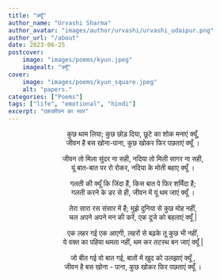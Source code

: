 ```yaml
---
title: "क्यूँ"
author_name: "Urvashi Sharma"
author_avatar: "images/author/urvashi/urvashi_udaipur.png"
author_url: "/about"
date: 2023-06-25
postcover:
    image: "images/poems/kyun.jpeg"
    imagealt: "क्यूँ"
cover:
    image: "images/poems/kyun_square.jpeg"
    alt: "papers."
categories: ["Poems"]
tags: ["life", "emotional", "hindi"]
excerpt: "एकाकीपन का स्वर"
---
```

<center>

कुछ थाम लिया; कुछ छोड़ दिया, छूटे का शोक मनाएं क्यूँ,<br>
जीवन है बस खोना-पाना, कुछ खोकर फिर पछताएं क्यूँ  ।

जीवन तो मिला सुंदर ना सही, नदिया तो मिली सागर ना सही,<br>
यूं बात-बात पर रो रोकर, नदिया के मोती बहाए क्यूँ  ।

गलती की क्यूँ  कि जिंदा हैं, किस बात पे फिर शर्मिंदा है;<br>
गलती करने के डर से ही, जीवन में यूं थम जाएं क्यूँ  ।

तेरा सारा रस संसार में है; मुझे दुनिया से कुछ मोह नहीं,<br> 
चल अपने अपने मन की करें, एक दूजे को बहलाएं क्यूँ  |

एक लहर गई एक आएगी, लहरों से बढ़के तू कुछ भी नहीं,<br> 
ये वक्त का पहिया थमता नहीं, थम कर तटस्थ बन जाएं क्यूँ  |

जो बीत गई वो बात गई, बातों में खुद को उलझाएं क्यूँ ,<br> 
जीवन है बस खोना - पाना, कुछ खोकर फिर पछताएं क्यूँ  ।

</center>